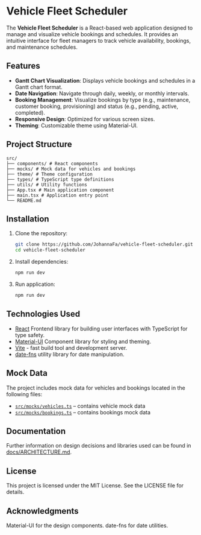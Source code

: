 # Vehicle Fleet Scheduler

The **Vehicle Fleet Scheduler** is a React-based web application designed to manage and visualize vehicle bookings and schedules. It provides an intuitive interface for fleet managers to track vehicle availability, bookings, and maintenance schedules.

## Features

- **Gantt Chart Visualization**: Displays vehicle bookings and schedules in a Gantt chart format.
- **Date Navigation**: Navigate through daily, weekly, or monthly intervals.
- **Booking Management**: Visualize bookings by type (e.g., maintenance, customer booking, provisioning) and status (e.g., pending, active, completed).
- **Responsive Design**: Optimized for various screen sizes.
- **Theming**: Customizable theme using Material-UI.

## Project Structure
```
src/ 
├── components/ # React components 
├── mocks/ # Mock data for vehicles and bookings 
├── theme/ # Theme configuration 
├── types/ # TypeScript type definitions 
├── utils/ # Utility functions 
├── App.tsx # Main application component 
├── main.tsx # Application entry point
└── README.md
```

## Installation

1. Clone the repository:

   ```bash
   git clone https://github.com/JohannaFa/vehicle-fleet-scheduler.git
   cd vehicle-fleet-scheduler


2. Install dependencies:

   ```bash
   npm run dev


2. Run application:

   ```bash
   npm run dev


## Technologies Used
- [React](https://react.dev/) Frontend library for building user interfaces with TypeScript for type safety.
- [Material-UI](https://mui.com/?srsltid=AfmBOoo5frjBEyK85nzRzt2-oGB1VA2lIbjyviwiJYQfmNwV6hCjd4Ad) Component library for styling and theming.
- [Vite](https://vite.dev/) - fast build tool and development server.
- [date-fns](https://date-fns.org/) utility library for date manipulation.

## Mock Data
The project includes mock data for vehicles and bookings located in the following files:

- [`src/mocks/vehicles.ts`](src/mocks/vehicles.ts) – contains vehicle mock data  
- [`src/mocks/bookings.ts`](src/mocks/bookings.ts) – contains bookings mock data   


## Documentation
Further information on design decisions and libraries used can be found in [docs/ARCHITECTURE.md](docs/ARCHITECTURE.md).

## License
This project is licensed under the MIT License. See the LICENSE file for details.

## Acknowledgments
Material-UI for the design components.
date-fns for date utilities.
